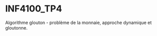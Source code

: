 INF4100_TP4
===========

Algorithme glouton - problème de la monnaie, approche dynamique et gloutonne.
